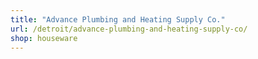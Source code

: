 ```yaml
---
title: "Advance Plumbing and Heating Supply Co."
url: /detroit/advance-plumbing-and-heating-supply-co/
shop: houseware
---
```

